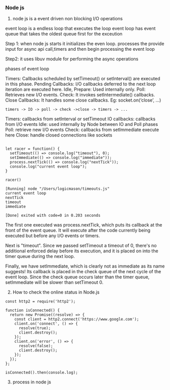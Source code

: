 ### Node js

1. node js is a event driven non blocking I/O operations

event loop is a endless loop that executes the loop
event loop has event queue that takes the oldest queue first for the exceution

Step 1: when node js starts it initializes the even loop. processes the provide input for async api call,timers and then begin processing the event loop

Step2: it uses libuv module for performing the async operations

phases of event loop

Timers: Callbacks scheduled by setTimeout() or setInterval() are executed in this phase.
Pending Callbacks: I/O callbacks deferred to the next loop iteration are executed here.
Idle, Prepare: Used internally only.
Poll: Retrieves new I/O events.
Check: It invokes setIntermediate() callbacks.
Close Callbacks: It handles some close callbacks. Eg: socket.on(‘close’, …)

`timers -> IO -> poll -> check ->close -> timers -> ...`

Timers: callbacks from setInterval or setTimeout
IO callbacks: callbacks from I/O events
Idle: used internally by Node between IO and Poll phases
Poll: retrieve new I/O events
Check: callbacks from setImmediate execute here
Close: handle closed connections like sockets

```

let racer = function() {
  setTimeout(() => console.log("timeout"), 0);
  setImmediate(() => console.log("immediate"));
  process.nextTick(() => console.log("nextTick"));
  console.log("current event loop");
}

racer()

[Running] node "/Users/logicmason/timeouts.js"
current event loop
nextTick
timeout
immediate

[Done] exited with code=0 in 0.203 seconds

```

The first one executed was process.nextTick, which puts its callback at the front of the event queue. It will execute after the code currently being executed but before any I/O events or timers.

Next is "timeout". Since we passed setTimeout a timeout of 0, there's no additional enforced delay before its execution, and it is placed on into the timer queue during the next loop.

Finally, we have setImmediate, which is clearly not as immediate as its name suggests! Its callback is placed in the check queue of the next cycle of the event loop. Since the check queue occurs later than the timer queue, setImmediate will be slower than setTimeout 0.

2. How to check the online status in Node.js

```
const http2 = require('http2');

function isConnected() {
  return new Promise((resolve) => {
    const client = http2.connect('https://www.google.com');
    client.on('connect', () => {
      resolve(true);
      client.destroy();
    });
    client.on('error', () => {
      resolve(false);
      client.destroy();
    });
  });
};

isConnected().then(console.log);
```

3. process in node js
